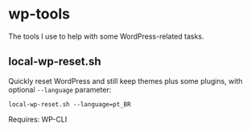 # wp-tools
The tools I use to help with some WordPress-related tasks.

## local-wp-reset.sh

Quickly reset WordPress and still keep themes plus some plugins, with optional `--language` parameter:

```
local-wp-reset.sh --language=pt_BR
```

Requires: WP-CLI
